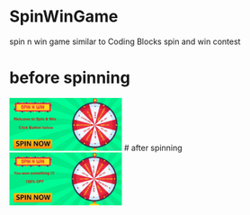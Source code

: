 # SpinWinGame
spin n win game  similar to Coding Blocks spin and win contest

# before spinning
<img src="images/spinStart.png" width=200>
# after spinning
<img src="images/spin100win.png" width=200>
